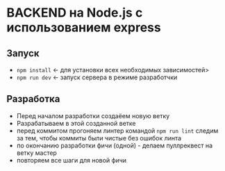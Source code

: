 # BACKEND на Node.js с использованием express

## Запуск
- ```npm install``` <- для установки всех необходимых зависимостей>
- ```npm run dev``` <- запуск сервера в режиме разработчки

## Разработка
- Перед началом разработки создаёем новую ветку
- Разрабатываем в этой созданной ветке
- перед коммитом прогоняем линтер командой ```npm run lint``` следим за тем, чтобы коммиты были чистые без ошибок линта
- по окончанию разработки фичи (одной) - делаем пуллреквест на ветку мастер
- повторяем все шаги для новой фичи